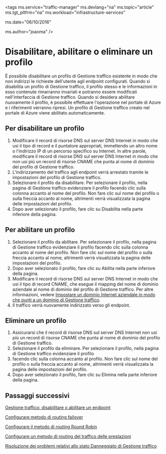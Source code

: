 <properties
   pageTitle="Disabilitare, abilitare o eliminare un profilo di Gestione traffico | Microsoft Azure"
   description="Questo articolo illustrerà l'uso dei profili di Gestione traffico."
   services="traffic-manager"
   documentationCenter="na"
   authors="joaoma"
   manager="carmonm"
   editor="tysonn" />
<tags  ms.service="traffic-manager" ms.devlang="na" ms.topic="article" ms.tgt_pltfrm="na" ms.workload="infrastructure-services"
   
   ms.date="06/10/2016"

   ms.author="joaoma" />

# Disabilitare, abilitare o eliminare un profilo


È possibile disabilitare un profilo di Gestione traffico esistente in modo che non indirizzi le richieste dell'utente agli endpoint configurati. Quando si disabilita un profilo di Gestione traffico, il profilo stesso e le informazioni in esso contenute rimarranno invariati e potranno essere modificati nell'interfaccia di Gestione traffico. Quando si desidera abilitare nuovamente il profilo, è possibile effettuare l'operazione nel portale di Azure e i riferimenti verranno ripresi. Un profilo di Gestione traffico creato nel portale di Azure viene abilitato automaticamente.

## Per disabilitare un profilo

1. Modificare il record di risorse DNS sul server DNS Internet in modo che usi il tipo di record e il puntatore appropriati, immettendo un altro nome o l'indirizzo IP di un percorso specifico su Internet. In altre parole, modificare il record di risorse DNS sul server DNS Internet in modo che non usi più un record di risorse CNAME che punta al nome di dominio del profilo di Gestione traffico.
1. L'indirizzamento del traffico agli endpoint verrà arrestato tramite le impostazioni del profilo di Gestione traffico.
1. Selezionare il profilo da disabilitare. Per selezionare il profilo, nella pagina di Gestione traffico evidenziare il profilo facendo clic sulla colonna accanto al nome del profilo. Non fare clic sul nome del profilo o sulla freccia accanto al nome, altrimenti verrà visualizzata la pagina delle impostazioni del profilo.
1. Dopo aver selezionato il profilo, fare clic su Disabilita nella parte inferiore della pagina.

## Per abilitare un profilo

1. Selezionare il profilo da abilitare. Per selezionare il profilo, nella pagina di Gestione traffico evidenziare il profilo facendo clic sulla colonna accanto al nome del profilo. Non fare clic sul nome del profilo o sulla freccia accanto al nome, altrimenti verrà visualizzata la pagina delle impostazioni del profilo.
1. Dopo aver selezionato il profilo, fare clic su Abilita nella parte inferiore della pagina.
1. Modificare il record di risorse DNS sul server DNS Internet in modo che usi il tipo di record CNAME, che esegue il mapping del nome di dominio aziendale al nome di dominio del profilo di Gestione traffico. Per altre informazioni, vedere [Impostare un dominio Internet aziendale in modo che punti a un dominio di Gestione traffico](traffic-manager-point-internet-domain.md).
1. Il traffico verrà nuovamente indirizzato verso gli endpoint.

## Eliminare un profilo


1. Assicurarsi che il record di risorse DNS sul server DNS Internet non usi più un record di risorse CNAME che punta al nome di dominio del profilo di Gestione traffico.
1. Selezionare il profilo da eliminare. Per selezionare il profilo, nella pagina di Gestione traffico evidenziare il profilo 
1. facendo clic sulla colonna accanto al profilo. Non fare clic sul nome del profilo o sulla freccia accanto al nome, altrimenti verrà visualizzata la pagina delle impostazioni del profilo.
1. Dopo aver selezionato il profilo, fare clic su Elimina nella parte inferiore della pagina.

## Passaggi successivi

[Gestione traffico: disabilitare o abilitare un endpoint](disable-or-enable-an-endpoint.md)

[Configurare metodo di routing failover](traffic-manager-configure-failover-routing-method.md)

[Configurare il metodo di routing Round Robin](traffic-manager-configure-round-robin-routing-method.md)

[Configurare un metodo di routing del traffico delle prestazioni](traffic-manager-configure-performance-routing-method.md)

[Risoluzione dei problemi relativi allo stato Danneggiato di Gestione traffico](traffic-manager-troubleshooting-degraded.md)

<!---HONumber=AcomDC_0615_2016-->